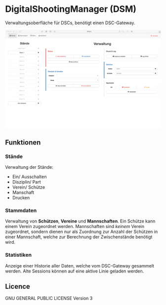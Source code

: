 # DigitalShootingManager (DSM)
Verwaltungsoberfläche für DSCs, benötigt einen DSC-Gateway.

![Demo](https://raw.githubusercontent.com/DigitalShooting/assets/master/dsm1.png)


## Funktionen

### Stände
Verwaltung der Stände:
- Ein/ Ausschalten
- Disziplin/ Part
- Verein/ Schütze
- Manschaft
- Drucken

### Stammdaten
Verwaltung von **Schützen**, **Vereine** und **Mannschaften**.
Ein Schütze kann einem Verein zugeordnet werden.
Mannschaften sind *keinem* Verein zugeordnet, sondern dienen nur als Zuordnung zur Anzahl der Schützen in einer Mannschaft, welche zur Berechnung der Zwischenstände benötigt wird.

### Statistiken
Anzeige einer Historie aller Daten, welche vom DSC-Gateway gesammelt werden. Alte Sessions können auf eine aktive Linie geladen werden.



## Licence
GNU GENERAL PUBLIC LICENSE Version 3
